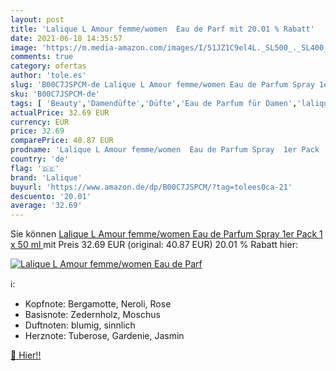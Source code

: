 ```yaml
---
layout: post
title: 'Lalique L Amour femme/women  Eau de Parf mit 20.01 % Rabatt'
date: 2021-06-18 14:35:57
image: 'https://m.media-amazon.com/images/I/51JZ1C9el4L._SL500_._SL400_.jpg'
comments: true
category: ofertas
author: 'tole.es'
slug: 'B00C7JSPCM-de Lalique L Amour femme/women Eau de Parfum Spray 1er Pack 1...'
sku: 'B00C7JSPCM-de'
tags: [ 'Beauty','Damendüfte','Düfte','Eau de Parfum für Damen','lalique', ]
actualPrice: 32.69 EUR
currency: EUR
price: 32.69
comparePrice: 40.87 EUR
prodname: 'Lalique L Amour femme/women  Eau de Parfum Spray  1er Pack  1 x 50 ml '
country: 'de'
flag: '🇩🇪'
brand: 'Lalique'
buyurl: 'https://www.amazon.de/dp/B00C7JSPCM/?tag=tolees0ca-21'
descuento: '20.01'
average: '32.69'
---
```


Sie können [Lalique L Amour femme/women  Eau de Parfum Spray  1er Pack  1 x 50 ml ](https://www.amazon.de/dp/B00C7JSPCM/?tag=tolees0ca-21) mit Preis 32.69 EUR (original: 40.87 EUR) 20.01 % Rabatt hier:

[![Lalique L Amour femme/women  Eau de Parf](https://m.media-amazon.com/images/I/51JZ1C9el4L._SL500_._SL400_.jpg)](https://www.amazon.de/dp/B00C7JSPCM/?tag=tolees0ca-21)

ℹ️:

- Kopfnote: Bergamotte, Neroli, Rose
- Basisnote: Zedernholz, Moschus
- Duftnoten: blumig, sinnlich
- Herznote: Tuberose, Gardenie, Jasmin

[🛒 Hier!!](https://www.amazon.de/dp/B00C7JSPCM/?tag=tolees0ca-21)

